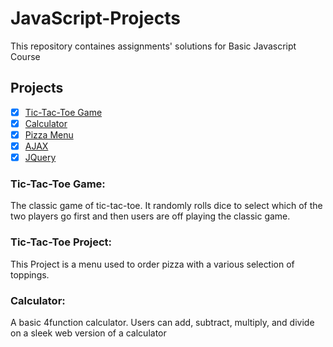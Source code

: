 # JavaScript-Projects

This repository containes assignments' solutions for Basic Javascript Course 

## Projects

- [x] [Tic-Tac-Toe Game](TicTacToe)
- [x] [Calculator](Calculator)
- [x] [Pizza Menu](Pizza_Project)
- [x] [AJAX](Ajax)
- [x] [JQuery](jQuery)

### Tic-Tac-Toe Game:
The classic game of tic-tac-toe. It randomly rolls dice to select which of the two players go first and then users are off playing the classic game.

### Tic-Tac-Toe Project:
This Project is a menu used to order pizza with a various selection of toppings.

### Calculator:
A basic 4function calculator. Users can add, subtract, multiply, and divide on a sleek web version of a calculator




